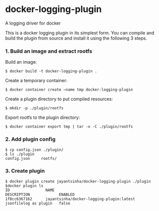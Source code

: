 
# docker-logging-plugin
A logging driver for docker

This is a docker logging plugin in its simplest form. You can compile and build the plugin from source and install it using the following 3 steps.

### 1. Build an image and extract rootfs

Build an image:

`$ docker build -t docker-logging-plugin .`

Create a temporary container:

`$ docker container create —name tmp docker-logging-plugin`

Create a plugin directory to put compiled resources:

`$ mkdir -p ./plugin/rootfs`

Export rootfs to the plugin directory:

`$ docker container export tmp | tar -x -C ./plugin/rootfs`

### 2. Add plugin config
```
$ cp config.json ./plugin/
$ ls ./plugin
config.json 	rootfs/
```

### 3. Create plugin
```
$ docker plugin create jayantsinha/docker-logging-plugin ./plugin
$docker plugin ls
ID                NAME                                       		DESCRIPTION             ENABLED
1f8cc6367162      jayantsinha/docker-logging-plugin:latest   	  jsonfilelog as plugin   false
```
